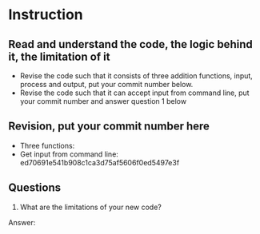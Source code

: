 ﻿# Instruction

## Read and understand the code, the logic behind it, the limitation of it
* Revise the code such that it consists of three addition functions, input, process and output, put your commit number below.
* Revise the code such that it can accept input from command line, put your commit number and answer question 1 below

## Revision, put your commit number here
* Three functions: 
* Get input from command line: ed70691e541b908c1ca3d75af5606f0ed5497e3f

## Questions
1. What are the limitations of your new code?

Answer: